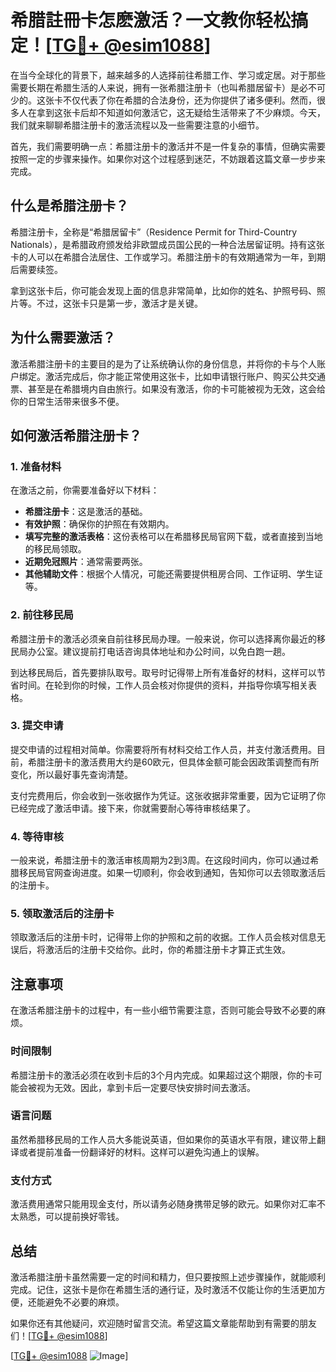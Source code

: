 # 希腊註冊卡怎麽激活？一文教你轻松搞定！[[TG💪+ @esim1088](https://t.me/s/esim1088)]

在当今全球化的背景下，越来越多的人选择前往希腊工作、学习或定居。对于那些需要长期在希腊生活的人来说，拥有一张希腊注册卡（也叫希腊居留卡）是必不可少的。这张卡不仅代表了你在希腊的合法身份，还为你提供了诸多便利。然而，很多人在拿到这张卡后却不知道如何激活它，这无疑给生活带来了不少麻烦。今天，我们就来聊聊希腊注册卡的激活流程以及一些需要注意的小细节。

首先，我们需要明确一点：希腊注册卡的激活并不是一件复杂的事情，但确实需要按照一定的步骤来操作。如果你对这个过程感到迷茫，不妨跟着这篇文章一步步来完成。

## 什么是希腊注册卡？

希腊注册卡，全称是“希腊居留卡”（Residence Permit for Third-Country Nationals），是希腊政府颁发给非欧盟成员国公民的一种合法居留证明。持有这张卡的人可以在希腊合法居住、工作或学习。希腊注册卡的有效期通常为一年，到期后需要续签。

拿到这张卡后，你可能会发现上面的信息非常简单，比如你的姓名、护照号码、照片等。不过，这张卡只是第一步，激活才是关键。

## 为什么需要激活？

激活希腊注册卡的主要目的是为了让系统确认你的身份信息，并将你的卡与个人账户绑定。激活完成后，你才能正常使用这张卡，比如申请银行账户、购买公共交通票、甚至是在希腊境内自由旅行。如果没有激活，你的卡可能被视为无效，这会给你的日常生活带来很多不便。

## 如何激活希腊注册卡？

### 1. 准备材料

在激活之前，你需要准备好以下材料：

- **希腊注册卡**：这是激活的基础。
- **有效护照**：确保你的护照在有效期内。
- **填写完整的激活表格**：这份表格可以在希腊移民局官网下载，或者直接到当地的移民局领取。
- **近期免冠照片**：通常需要两张。
- **其他辅助文件**：根据个人情况，可能还需要提供租房合同、工作证明、学生证等。

### 2. 前往移民局

希腊注册卡的激活必须亲自前往移民局办理。一般来说，你可以选择离你最近的移民局办公室。建议提前打电话咨询具体地址和办公时间，以免白跑一趟。

到达移民局后，首先要排队取号。取号时记得带上所有准备好的材料，这样可以节省时间。在轮到你的时候，工作人员会核对你提供的资料，并指导你填写相关表格。

### 3. 提交申请

提交申请的过程相对简单。你需要将所有材料交给工作人员，并支付激活费用。目前，希腊注册卡的激活费用大约是60欧元，但具体金额可能会因政策调整而有所变化，所以最好事先查询清楚。

支付完费用后，你会收到一张收据作为凭证。这张收据非常重要，因为它证明了你已经完成了激活申请。接下来，你就需要耐心等待审核结果了。

### 4. 等待审核

一般来说，希腊注册卡的激活审核周期为2到3周。在这段时间内，你可以通过希腊移民局官网查询进度。如果一切顺利，你会收到通知，告知你可以去领取激活后的注册卡。

### 5. 领取激活后的注册卡

领取激活后的注册卡时，记得带上你的护照和之前的收据。工作人员会核对信息无误后，将激活后的注册卡交给你。此时，你的希腊注册卡才算正式生效。

## 注意事项

在激活希腊注册卡的过程中，有一些小细节需要注意，否则可能会导致不必要的麻烦。

### 时间限制

希腊注册卡的激活必须在收到卡后的3个月内完成。如果超过这个期限，你的卡可能会被视为无效。因此，拿到卡后一定要尽快安排时间去激活。

### 语言问题

虽然希腊移民局的工作人员大多能说英语，但如果你的英语水平有限，建议带上翻译或者提前准备一份翻译好的材料。这样可以避免沟通上的误解。

### 支付方式

激活费用通常只能用现金支付，所以请务必随身携带足够的欧元。如果你对汇率不太熟悉，可以提前换好零钱。

## 总结

激活希腊注册卡虽然需要一定的时间和精力，但只要按照上述步骤操作，就能顺利完成。记住，这张卡是你在希腊生活的通行证，及时激活不仅能让你的生活更加方便，还能避免不必要的麻烦。

如果你还有其他疑问，欢迎随时留言交流。希望这篇文章能帮助到有需要的朋友们！[[TG💪+ @esim1088](https://t.me/s/esim1088)]

[[TG💪+ @esim1088](https://t.me/s/esim1088) ![Image](https://i.postimg.cc/4NQfJmqS/Snipaste-2025-05-13-00-14-12.png)]